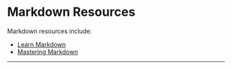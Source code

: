 # Markdown Resources

Markdown resources include:

- [Learn Markdown](https://commonmark.org)
- [Mastering Markdown](https://masteringmarkdown.com/)

----
